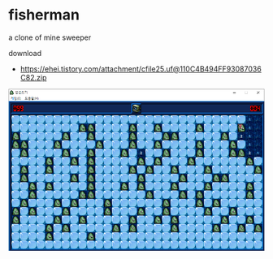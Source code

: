 # fisherman
a clone of mine sweeper

download
* https://ehei.tistory.com/attachment/cfile25.uf@110C4B494FF93087036C82.zip


![screenshot](https://github.com/ehei1/fisherman/blob/master/image/screenshot.png)
